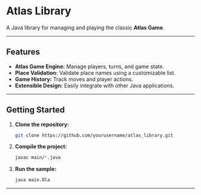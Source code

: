 # Atlas Library

A Java library for managing and playing the classic **Atlas Game**.

---

## Features

- **Atlas Game Engine:** Manage players, turns, and game state.
- **Place Validation:** Validate place names using a customizable list.
- **Game History:** Track moves and player actions.
- **Extensible Design:** Easily integrate with other Java applications.

---

## Getting Started

1. **Clone the repository:**
   ```bash
   git clone https://github.com/yourusername/atlas_library.git
   ```

2. **Compile the project:**
   ```bash
   javac main/*.java
   ```

3. **Run the sample:**
   ```bash
   java main.Ola
   ```

---


